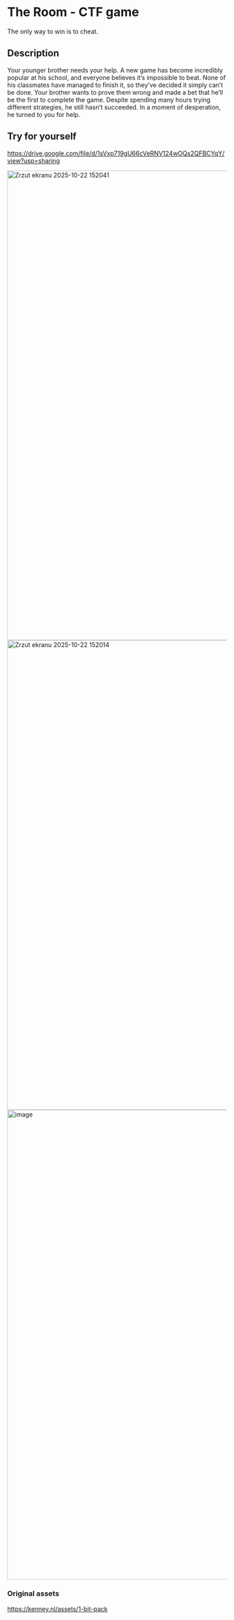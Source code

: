 # The Room - CTF game
The only way to win is to cheat.

## Description
Your younger brother needs your help. A new game has become incredibly popular at his school, and everyone believes it’s impossible to beat. None of his classmates have managed to finish it, so they’ve decided it simply can’t be done. Your brother wants to prove them wrong and made a bet that he’ll be the first to complete the game. Despite spending many hours trying different strategies, he still hasn’t succeeded. In a moment of desperation, he turned to you for help.

## Try for yourself
https://drive.google.com/file/d/1sVxp719gU66cVeRNV124wOQs2QFBCYqY/view?usp=sharing

<img width="1919" height="1079" alt="Zrzut ekranu 2025-10-22 152041" src="https://github.com/user-attachments/assets/6031a9ca-0184-4f6c-9552-c42537183040" />

<img width="1919" height="1079" alt="Zrzut ekranu 2025-10-22 152014" src="https://github.com/user-attachments/assets/234154d6-212e-4cb9-acc1-9d020780429a" />

<img width="1906" height="1079" alt="image" src="https://github.com/user-attachments/assets/dfb1890b-14a9-46c8-bde4-1e928cf7473f" />

### Original assets
https://kenney.nl/assets/1-bit-pack
